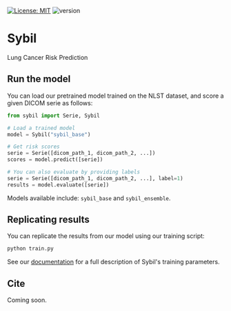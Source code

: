 [![License: MIT](https://img.shields.io/badge/License-MIT-yellow.svg)](https://github.com/pgmikhael/Sybil/blob/main/LICENSE.txt) ![version](https://img.shields.io/badge/version-0.2.0-success)

# Sybil

Lung Cancer Risk Prediction

## Run the model

You can load our pretrained model trained on the NLST dataset, and score a given DICOM serie as follows:

```python
from sybil import Serie, Sybil

# Load a trained model
model = Sybil("sybil_base")

# Get risk scores
serie = Serie([dicom_path_1, dicom_path_2, ...])
scores = model.predict([serie])

# You can also evaluate by providing labels
serie = Serie([dicom_path_1, dicom_path_2, ...], label=1)
results = model.evaluate([serie])
```

Models available include: `sybil_base` and `sybil_ensemble`.

## Replicating results

You can replicate the results from our model using our training script:

```sh
python train.py
```

See our [documentation](docs/readme.md) for a full description of Sybil's training parameters.

## Cite

Coming soon.

